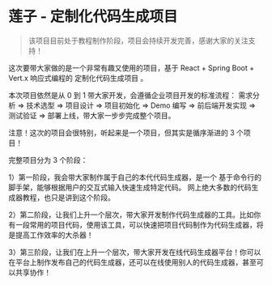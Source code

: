 # 莲子 - 定制化代码生成项目

> 该项目目前处于教程制作阶段，项目会持续开发完善，感谢大家的关注支持！

这次要带大家做的是一个非常有趣又使用的项目，基于 React + Spring Boot + Vert.x 响应式编程的 定制化代码生成项目 。

本次项目依然是从 0 到 1 带大家开发，会遵循企业项目开发的标准流程： 需求分析 => 技术选型 => 项目设计 => 项目初始化 => Demo 编写 => 前后端开发实现 => 测试验证 => 部署上线，带大家一步步完成整个项目。

注意！这次的项目会很特别，听起来是一个项目，但其实是循序渐进的 3 个项目！

完整项目分为 3 个阶段：

1）第一阶段，我会带大家制作属于自己的本代代码生成器，是一个 基于命令行的脚手架，能够根据用户的交互式输入快速生成特定代码。
网上绝大多数的代码生成器教程，也只是讲到这个阶段。

2）第二阶段，让我们上升一个层次，带大家开发制作代码生成器的工具。比如你有一段常用的项目代码，使用该工具，可以快速把项目代码制作为代码生成器，将是提高工作效率的大杀器！

3）第三阶段，让我们在上升一个层次，带大家开发在线代码生成器平台！你可以在平台上制作发布自己的代码生成器，还可以在线使用别人的代码生成器，甚至可以共享协作！